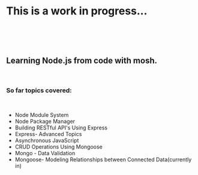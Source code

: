 <h1>This is a work in progress...<h1/> <br/>
<h2>Learning Node.js from code with mosh.</h2> <br/>
<h3>So far topics covered:</h3><br/>
<ul>
  <li> Node Module System</li>
  <li> Node Package Manager</li>
  <li> Building RESTful API's Using Express</li>
  <li> Express- Advanced Topics</li>
  <li> Asynchronous JavaScript</li>
  <li> CRUD Operations Using Mongoose</li>
  <li> Mongo - Data Validation</li>
  <li> Mongoose- Modeling Relationships between Connected Data(currently in)</li>
</ul>